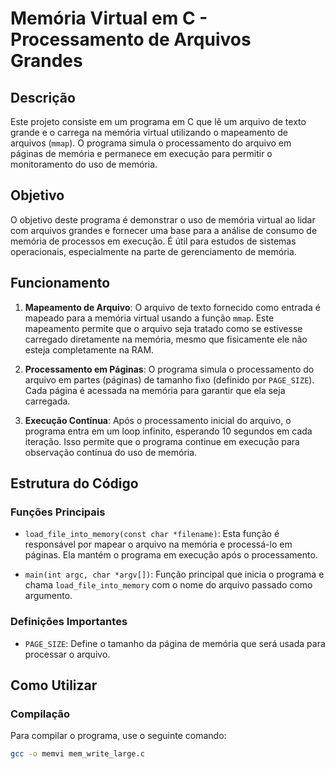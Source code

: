# Memória Virtual em C - Processamento de Arquivos Grandes

## Descrição

Este projeto consiste em um programa em C que lê um arquivo de texto grande e o carrega na memória virtual utilizando o mapeamento de arquivos (`mmap`). O programa simula o processamento do arquivo em páginas de memória e permanece em execução para permitir o monitoramento do uso de memória.

## Objetivo

O objetivo deste programa é demonstrar o uso de memória virtual ao lidar com arquivos grandes e fornecer uma base para a análise de consumo de memória de processos em execução. É útil para estudos de sistemas operacionais, especialmente na parte de gerenciamento de memória.

## Funcionamento

1. **Mapeamento de Arquivo**: O arquivo de texto fornecido como entrada é mapeado para a memória virtual usando a função `mmap`. Este mapeamento permite que o arquivo seja tratado como se estivesse carregado diretamente na memória, mesmo que fisicamente ele não esteja completamente na RAM.

2. **Processamento em Páginas**: O programa simula o processamento do arquivo em partes (páginas) de tamanho fixo (definido por `PAGE_SIZE`). Cada página é acessada na memória para garantir que ela seja carregada.

3. **Execução Contínua**: Após o processamento inicial do arquivo, o programa entra em um loop infinito, esperando 10 segundos em cada iteração. Isso permite que o programa continue em execução para observação contínua do uso de memória.

## Estrutura do Código

### Funções Principais

- `load_file_into_memory(const char *filename)`: Esta função é responsável por mapear o arquivo na memória e processá-lo em páginas. Ela mantém o programa em execução após o processamento.

- `main(int argc, char *argv[])`: Função principal que inicia o programa e chama `load_file_into_memory` com o nome do arquivo passado como argumento.

### Definições Importantes

- `PAGE_SIZE`: Define o tamanho da página de memória que será usada para processar o arquivo.

## Como Utilizar

### Compilação

Para compilar o programa, use o seguinte comando:

```bash
gcc -o memvi mem_write_large.c
```